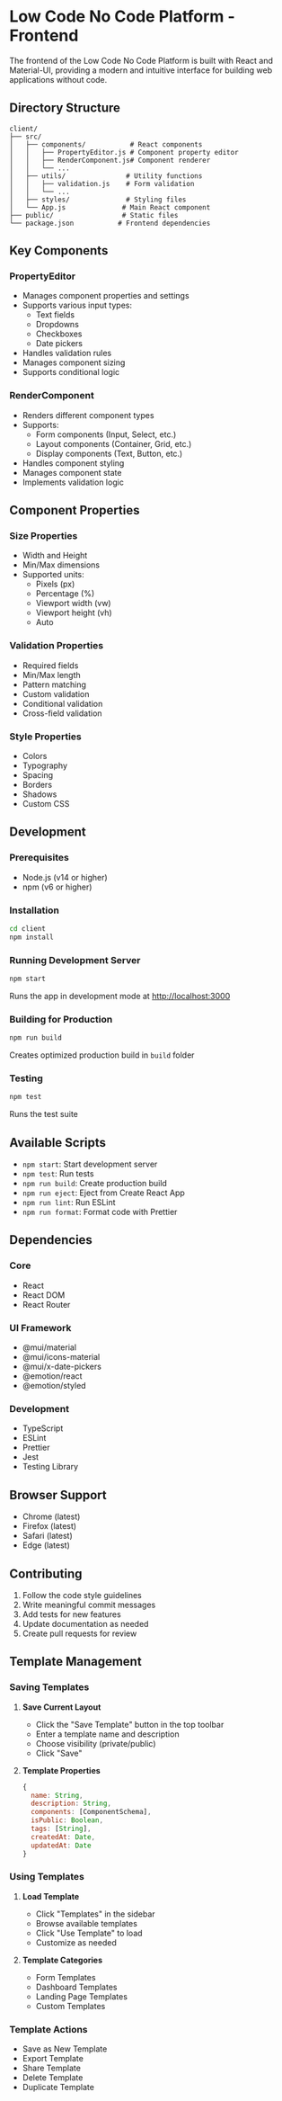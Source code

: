 # Low Code No Code Platform - Frontend

The frontend of the Low Code No Code Platform is built with React and Material-UI, providing a modern and intuitive interface for building web applications without code.

## Directory Structure

```
client/
├── src/
│   ├── components/           # React components
│   │   ├── PropertyEditor.js # Component property editor
│   │   ├── RenderComponent.js# Component renderer
│   │   └── ...
│   ├── utils/               # Utility functions
│   │   ├── validation.js    # Form validation
│   │   └── ...
│   ├── styles/              # Styling files
│   └── App.js              # Main React component
├── public/                 # Static files
└── package.json           # Frontend dependencies
```

## Key Components

### PropertyEditor
- Manages component properties and settings
- Supports various input types:
  - Text fields
  - Dropdowns
  - Checkboxes
  - Date pickers
- Handles validation rules
- Manages component sizing
- Supports conditional logic

### RenderComponent
- Renders different component types
- Supports:
  - Form components (Input, Select, etc.)
  - Layout components (Container, Grid, etc.)
  - Display components (Text, Button, etc.)
- Handles component styling
- Manages component state
- Implements validation logic

## Component Properties

### Size Properties
- Width and Height
- Min/Max dimensions
- Supported units:
  - Pixels (px)
  - Percentage (%)
  - Viewport width (vw)
  - Viewport height (vh)
  - Auto

### Validation Properties
- Required fields
- Min/Max length
- Pattern matching
- Custom validation
- Conditional validation
- Cross-field validation

### Style Properties
- Colors
- Typography
- Spacing
- Borders
- Shadows
- Custom CSS

## Development

### Prerequisites
- Node.js (v14 or higher)
- npm (v6 or higher)

### Installation
```bash
cd client
npm install
```

### Running Development Server
```bash
npm start
```
Runs the app in development mode at [http://localhost:3000](http://localhost:3000)

### Building for Production
```bash
npm run build
```
Creates optimized production build in `build` folder

### Testing
```bash
npm test
```
Runs the test suite

## Available Scripts

- `npm start`: Start development server
- `npm test`: Run tests
- `npm run build`: Create production build
- `npm run eject`: Eject from Create React App
- `npm run lint`: Run ESLint
- `npm run format`: Format code with Prettier

## Dependencies

### Core
- React
- React DOM
- React Router

### UI Framework
- @mui/material
- @mui/icons-material
- @mui/x-date-pickers
- @emotion/react
- @emotion/styled

### Development
- TypeScript
- ESLint
- Prettier
- Jest
- Testing Library

## Browser Support

- Chrome (latest)
- Firefox (latest)
- Safari (latest)
- Edge (latest)

## Contributing

1. Follow the code style guidelines
2. Write meaningful commit messages
3. Add tests for new features
4. Update documentation as needed
5. Create pull requests for review

## Template Management

### Saving Templates
1. **Save Current Layout**
   - Click the "Save Template" button in the top toolbar
   - Enter a template name and description
   - Choose visibility (private/public)
   - Click "Save"

2. **Template Properties**
   ```javascript
   {
     name: String,
     description: String,
     components: [ComponentSchema],
     isPublic: Boolean,
     tags: [String],
     createdAt: Date,
     updatedAt: Date
   }
   ```

### Using Templates
1. **Load Template**
   - Click "Templates" in the sidebar
   - Browse available templates
   - Click "Use Template" to load
   - Customize as needed

2. **Template Categories**
   - Form Templates
   - Dashboard Templates
   - Landing Page Templates
   - Custom Templates

### Template Actions
- Save as New Template
- Export Template
- Share Template
- Delete Template
- Duplicate Template 